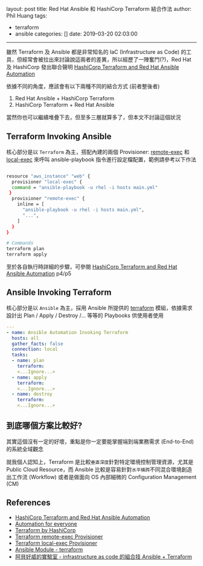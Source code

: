 layout: post
title: Red Hat Ansible 和 HashiCorp Terraform 結合作法
author: Phil Huang
tags:
  - terraform
  - ansible
categories: []
date: 2019-03-20 02:03:00
---
雖然 Terraform 及 Ansible 都是非常知名的 IaC (Infrastructure as Code) 的工具，但經常會被拉出來討論說這兩者的差異，所以經歷了一陣奮鬥(?)，Red Hat 及 HashiCorp 發出聯合聲明 [HashiCorp Terraform and Red Hat Ansible Automation][1]

<!--more-->

依據不同的角度，應該會有以下兩種不同的結合方式 (前者整後者)

1. Red Hat Ansible + HashiCorp Terraform
2. HashiCorp Terraform + Red Hat Ansible 

當然你也可以繼續堆疊下去，但至多三層就算多了，但本文不討論這個狀況

## Terraform Invoking Ansible

核心部分是以 `Terraform` 為主，搭配內建的兩個 Provisioner: [remote-exec][4] 和 [local-exec][5] 來呼叫 ansible-playbook 指令進行設定檔配置，範例請參考以下作法

```bash

resource "aws_instance" "web" {
  provisioner "local-exec" {
  command = "ansible-playbook -u rhel -i hosts main.yml"
 }
  provisioner "remote-exec" {
    inline = [
      "ansible-playbook -u rhel -i hosts main.yml",
      "...",
    ]
  }
}

# Commands
terraform plan
terraform apply
```

至於各自執行時詳細的步驟，可參閱 [HashiCorp Terraform and Red Hat Ansible Automation][1] p4/p5

## Ansible Invoking Terraform

核心部分是以 `Ansible` 為主，採用 Ansible 所提供的 [terraform][6] 模組，依據需求設計出 Plan / Apply / Destroy /... 等等的 Playbooks 供使用者使用

```yaml
---
- name: Ansible Automation Invoking Terraform
  hosts: all
  gather_facts: false
  connection: local
  tasks:
  - name: plan
    terraform:
    <...Ignore...>
  - name: apply
    terraform:
    <...Ignore...>
  - name: destroy
    terraform:
    <...Ignore...>
```

## 到底哪個方案比較好?

其實這個沒有一定的好壞，重點是你一定要能掌握端到端業務需求 (End-to-End) 的系統全域觀念

就我個人認知上，Terraform 是比較`垂直深度`針對特定環境控制管理資源，尤其是 Public Cloud Resource，而 Ansible 比較是容易針對`水平橫跨`不同混合環境創造出工作流 (Workflow) 或者是做面向 OS 內部細微的 Configuration Management (CM)

## References
- [HashiCorp Terraform and Red Hat Ansible Automation][1]
- [Automation for everyone][2]
- [Terraform by HashiCorp][3]
- [Terraform remote-exec Provisioner][4]
- [Terraform local-exec Provisioner][5]
- [Ansible Module - terraform][6]
- [阿貝好威的實驗室 - infrastructure as code 的組合技 Ansible + Terraform][7]

[1]: https://www.redhat.com/en/resources/hashicorp-terraform-ansible-infrastructure-as-code-overview
[2]: https://www.ansible.com/
[3]: https://www.terraform.io/
[4]: https://www.terraform.io/docs/provisioners/remote-exec.html
[5]: https://www.terraform.io/docs/provisioners/local-exec.html
[6]: https://docs.ansible.com/ansible/latest/modules/terraform_module.html
[7]: http://lab.howie.tw/2019/03/infrastructure-as-code-ansible-terraform.html